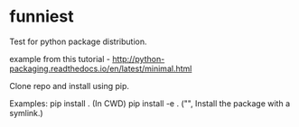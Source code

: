 # funniest
Test for python package distribution.


example from this tutorial - http://python-packaging.readthedocs.io/en/latest/minimal.html

Clone repo and install using pip.

Examples:
    pip install . (In CWD)
    pip install -e . ("", Install the package with a symlink.)

